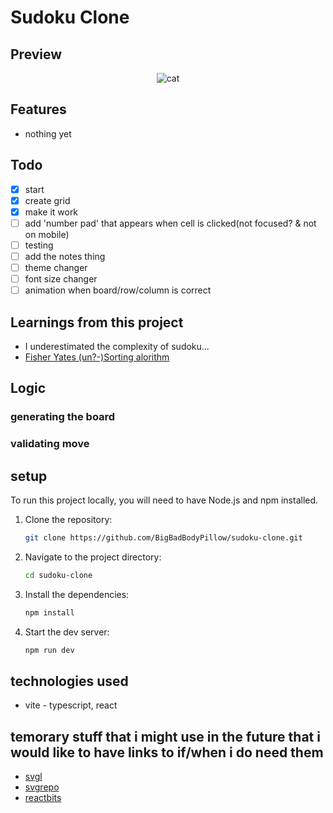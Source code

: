 # Sudoku Clone

## Preview

<p align="center">
  <img src="https://github.com/user-attachments/assets/62722d91-4e5c-4ce3-958c-9ddf966f1979" alt="cat">
</p>

## Features

- nothing yet

## Todo

- [x] start
- [x] create grid
- [x] make it work
- [ ] add 'number pad' that appears when cell is clicked(not focused? & not on mobile)
- [ ] testing
- [ ] add the notes thing
- [ ] theme changer
- [ ] font size changer
- [ ] animation when board/row/column is correct

## Learnings from this project

- I underestimated the complexity of sudoku...
- [Fisher Yates (un?-)Sorting alorithm](https://www.w3schools.com/js/js_array_sort.asp)

## Logic

### generating the board

### validating move

## setup

To run this project locally, you will need to have Node.js and npm installed.

1.  Clone the repository:

    ```bash
    git clone https://github.com/BigBadBodyPillow/sudoku-clone.git
    ```

2.  Navigate to the project directory:

    ```bash
    cd sudoku-clone
    ```

3.  Install the dependencies:

    ```bash
    npm install
    ```

4.  Start the dev server:

    ```bash
    npm run dev
    ```

## technologies used

- vite - typescript, react

## temorary stuff that i might use in the future that i would like to have links to if/when i do need them

- [svgl](https://svgl.app/)
- [svgrepo](https://www.svgrepo.com/)
- [reactbits](https://www.reactbits.dev/)
